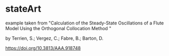 # stateArt
example taken from "Calculation of the Steady-State Oscillations of a Flute Model Using the Orthogonal Collocation Method "

by  Terrien, S.; Vergez, C.; Fabre, B.; Barton, D.

https://doi.org/10.3813/AAA.918748
